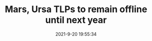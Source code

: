 ---
"title": "Mars, Ursa TLPs to remain offline until next year"
"date": "2021-9-20 19:55:34"
"feed_name": "OFFSHOREMAG"
"feed_website": "https://www.offshore-mag.com/"
"feed_rss": "https://www.offshore-mag.com/__rss/website-scheduled-content.xml?input=%7B%22sectionAlias%22%3A%22home%22%7D"
"link": "https://www.offshore-mag.com/regional-reports/us-gulf-of-mexico/article/14210630/mars-ursa-tlps-in-the-gulf-of-mexico-to-remain-offline-until-next-year"
"file": "_posts/2021-1-1-6164b5a7d3ea1b87222d2c18f4e377b487373047.md"
"accident": "0"
"drilling": "0"
"dead": "0"
"injured": "0"
"where": "unknown site"
"place": "unknown place"
---